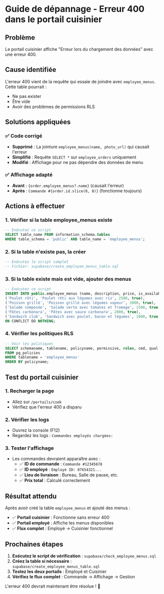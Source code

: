 # Guide de dépannage - Erreur 400 dans le portail cuisinier

## Problème
Le portail cuisinier affiche "Erreur lors du chargement des données" avec une erreur 400.

## Cause identifiée
L'erreur 400 vient de la requête qui essaie de joindre avec `employee_menus`. Cette table pourrait :
- Ne pas exister
- Être vide
- Avoir des problèmes de permissions RLS

## Solutions appliquées

### ✅ Code corrigé
- **Supprimé** : La jointure `employee_menus(name, photo_url)` qui causait l'erreur
- **Simplifié** : Requête `SELECT *` sur `employee_orders` uniquement
- **Modifié** : Affichage pour ne pas dépendre des données de menu

### ✅ Affichage adapté
- **Avant** : `{order.employee_menus?.name}` (causait l'erreur)
- **Après** : `Commande #{order.id.slice(0, 8)}` (fonctionne toujours)

## Actions à effectuer

### 1. Vérifier si la table employee_menus existe
```sql
-- Exécutez ce script
SELECT table_name FROM information_schema.tables 
WHERE table_schema = 'public' AND table_name = 'employee_menus';
```

### 2. Si la table n'existe pas, la créer
```sql
-- Exécutez le script complet
-- Fichier: supabase/create_employee_menus_table.sql
```

### 3. Si la table existe mais est vide, ajouter des menus
```sql
-- Exécutez ce script
INSERT INTO public.employee_menus (name, description, price, is_available) VALUES
('Poulet rôti', 'Poulet rôti aux légumes avec riz', 2500, true),
('Poisson grillé', 'Poisson grillé avec légumes vapeur', 3000, true),
('Salade composée', 'Salade verte avec tomates et fromage', 1500, true),
('Pâtes carbonara', 'Pâtes avec sauce carbonara', 2000, true),
('Sandwich club', 'Sandwich avec poulet, bacon et légumes', 1800, true)
ON CONFLICT DO NOTHING;
```

### 4. Vérifier les politiques RLS
```sql
-- Voir les politiques
SELECT schemaname, tablename, policyname, permissive, roles, cmd, qual
FROM pg_policies 
WHERE tablename = 'employee_menus'
ORDER BY policyname;
```

## Test du portail cuisinier

### 1. Recharger la page
- Allez sur `/portails/cook`
- Vérifiez que l'erreur 400 a disparu

### 2. Vérifier les logs
- Ouvrez la console (F12)
- Regardez les logs : `Commandes employés chargées:`

### 3. Tester l'affichage
- Les commandes devraient apparaître avec :
  - ✅ **ID de commande** : `Commande #12345678`
  - ✅ **ID employé** : `Employé ID: 87654321...`
  - ✅ **Lieu de livraison** : Bureau, Salle de pause, etc.
  - ✅ **Prix total** : Calculé correctement

## Résultat attendu

Après avoir créé la table `employee_menus` et ajouté des menus :
- ✅ **Portail cuisinier** : Fonctionne sans erreur 400
- ✅ **Portail employé** : Affiche les menus disponibles
- ✅ **Flux complet** : Employé → Cuisinier fonctionnel

## Prochaines étapes

1. **Exécutez le script de vérification** : `supabase/check_employee_menus.sql`
2. **Créez la table si nécessaire** : `supabase/create_employee_menus_table.sql`
3. **Testez les deux portails** : Employé et Cuisinier
4. **Vérifiez le flux complet** : Commande → Affichage → Gestion

L'erreur 400 devrait maintenant être résolue ! 🎉






